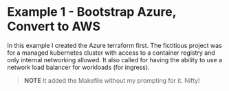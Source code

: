 # Example 1 - Bootstrap Azure, Convert to AWS

In this example I created the Azure terraform first. The fictitious project was for a managed kubernetes cluster with access to a container registry and only internal networking allowed. It also called for having the ability to use a network load balancer for workloads (for ingress).

>**NOTE** It added the Makefile without my prompting for it. Nifty!
